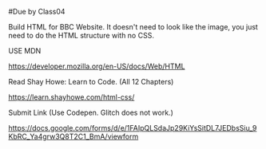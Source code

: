 #Due by Class04

Build HTML for BBC Website. It doesn't need to look like the image, you just need to do the HTML structure with no CSS.

USE MDN 

https://developer.mozilla.org/en-US/docs/Web/HTML

Read Shay Howe: Learn to Code. (All 12 Chapters)

https://learn.shayhowe.com/html-css/

Submit Link (Use Codepen. Glitch does not work.)

https://docs.google.com/forms/d/e/1FAIpQLSdaJp29KiYsSitDL7JEDbsSiu_9KbRC_Ya4grw3Q8T2C1_BmA/viewform
